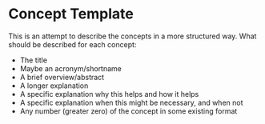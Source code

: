 # Concept Template

This is an attempt to describe the concepts in a more structured way. What should be described for each concept:

* The title
* Maybe an acronym/shortname
* A brief overview/abstract
* A longer explanation
* A specific explanation why this helps and how it helps
* A specific explanation when this might be necessary, and when not
* Any number (greater zero) of the concept in some existing format
